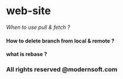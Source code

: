 # web-site

*When to use pull & fetch ?*

#### How to delete branch from local & remote ?

#### what is rebase ?


### All rights reserved @modernsoft.com
